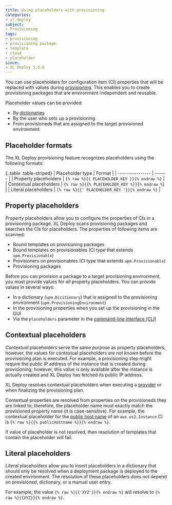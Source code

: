 ```yaml
---
title: Using placeholders with provisioning
categories:
- xl-deploy
subject:
- Provisioning
tags:
- provisioning
- provisioning package
- template
- cloud
- placeholder
since:
- XL Deploy 5.5.0
---
```


You can use placeholders for configuration item (CI) properties that will be replaced with values during [provisioning](/xl-deploy/concept/provisioning-through-xl-deploy.html). This enables you to create provisioning packages that are environment-independent and reusable.

Placeholder values can be provided:

* By [dictionaries](/xl-deploy/how-to/create-a-dictionary.html)
* By the user who sets up a provisioning
* From provisioneds that are assigned to the target provisioned environment

## Placeholder formats

The XL Deploy provisioning feature recognizes placeholders using the following formats:

{:.table .table-striped}
| Placeholder type | Format |
| ---------------- | ------ |
| Property placeholders | `{% raw %}{{ PLACEHOLDER_KEY }}{% endraw %}` |
| Contextual placeholders | `{% raw %}{{% PLACEHOLDER_KEY %}}{% endraw %}` |
| Literal placeholders | `{% raw %}{{' PLACEHOLDER_KEY '}}{% endraw %}` |

## Property placeholders

_Property_ placeholders allow you to configure the properties of CIs in a provisioning package. XL Deploy scans provisioning packages and searches the CIs for placeholders. The properties of following items are scanned:

* Bound templates on provisioning packages
* Bound templates on provisionables (CI type that extends `upm.Provisionable`)
* Provisioners on provisionables (CI type that extends `upm.Provisionable`)
* Provisioning packages

Before you can provision a package to a target provisioning environment, you must provide values for *all* property placeholders. You can provide values in several ways:

* In a dictionary (`upm.Dicitionary`) that is assigned to the provisioning environment (`upm.ProvisioningEnvironment`)
* In the provisioning properties when you set up the provisioning in the GUI
* Via the `placeholders` parameter in the [command-line interface (CLI)](/xl-deploy/how-to/using-the-xl-deploy-cli-provisioning-extension.html)

## Contextual placeholders

_Contextual_ placeholders serve the same purpose as property placeholders; however, the values for contextual placeholders are not known before the provisioning plan is executed. For example, a provisioning step might require the public IP address of the instance that is created during provisioning; however, this value is only available after the instance is actually created and XL Deploy has fetched its public IP address.

XL Deploy resolves contextual placeholders when executing a [provider](/xl-deploy/how-to/create-a-provider.html) or when finalizing the provisioning plan.

Contextual properties are resolved from properties on the provisioneds they are linked to; therefore, the placeholder name must exactly match the provisioned property name (it is case-sensitive). For example, the contextual placeholder for the [public host name](/xl-deploy-xld-aws-ec2-plugin/5.5.x/ec2PluginManual.html#awsec2instance) of an `aws.ec2.Instance` CI is `{% raw %}{{% publicHostname %}}{% endraw %}`.

If value of placeholder is not resolved, then resolution of templates that contain the placeholder will fail.

## Literal placeholders

_Literal_ placeholders allow you to insert placeholders in a dictionary that should only be resolved when a deployment package is deployed to the created environment. The resolution of these placeholders does not depend on provisioned, dictionary, or a manual user entry.

For example, the value `{% raw %}{{'XYZ'}}{% endraw %}` will resolve to `{% raw %}{{XYZ}}{% endraw %}`.
